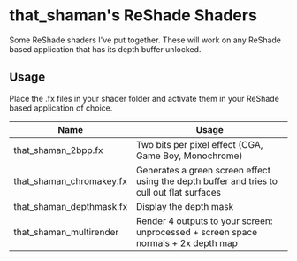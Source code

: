 # that_shaman's ReShade Shaders

Some ReShade shaders I've put together. These will work on any ReShade based application that has its depth buffer unlocked.

## Usage

Place the .fx files in your shader folder and activate them in your ReShade based application of choice.

|Name|Usage|
|--|--| 
|that_shaman_2bpp.fx|Two bits per pixel effect (CGA, Game Boy, Monochrome)|
|that_shaman_chromakey.fx|Generates a green screen effect using the depth buffer and tries to cull out flat surfaces|
|that_shaman_depthmask.fx|Display the depth mask|
|that_shaman_multirender|Render 4 outputs to your screen: unprocessed + screen space normals + 2x depth map|